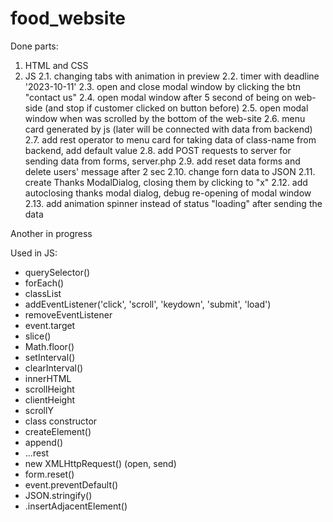 # food_website

Done parts:
1. HTML and CSS
2. JS
2.1. changing tabs with animation in preview
2.2. timer with deadline '2023-10-11'
2.3. open and close modal window by clicking the btn "contact us"
2.4. open modal window after 5 second of being on web-side (and stop if customer clicked on button before)
2.5. open modal window when was scrolled by the bottom of the web-site
2.6. menu card generated by js (later will be connected with data from backend)
2.7. add rest operator to menu card for taking data of class-name from backend, add default value 
2.8. add POST requests to server for sending data from forms, server.php
2.9. add reset data forms and delete users' message after 2 sec
2.10. change forn data to JSON
2.11. create Thanks ModalDialog, closing them by clicking to "x"
2.12. add autoclosing thanks modal dialog, debug re-opening of modal window
2.13. add animation spinner instead of status "loading" after sending the data


Another in progress


Used in JS:
- querySelector()
- forEach()
- classList
- addEventListener('click', 'scroll', 'keydown', 'submit', 'load')
- removeEventListener
- event.target
- slice()
- Math.floor()
- setInterval()
- clearInterval()
- innerHTML
- scrollHeight
- clientHeight
- scrollY
- class constructor
- createElement()
- append()
- ...rest
- new XMLHttpRequest() (open, send)
- form.reset()
- event.preventDefault()
- JSON.stringify()
- .insertAdjacentElement()